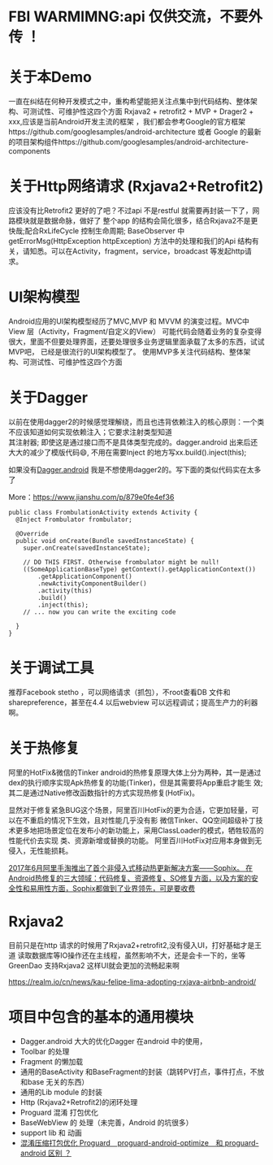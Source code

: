 # FBI WARMIMNG:api 仅供交流，不要外传 ！


# 关于本Demo
  一直在纠结在何种开发模式之中，重构希望能把关注点集中到代码结构、整体架构、可测试性、可维护性这四个方面
  Rxjava2 + retrofit2 + MVP + Drager2 + xxx,应该是当前Android开发主流的框架 ，我们都会参考Google的官方框架https://github.com/googlesamples/android-architecture 或者 Google 的最新的项目架构组件https://github.com/googlesamples/android-architecture-components
  

# 关于Http网络请求 (Rxjava2+Retrofit2)
  应该没有比Retrofit2 更好的了吧？不过api 不是restful 就需要再封装一下了，网路模块就是数据命脉，做好了
  整个app 的结构会简化很多，结合Rxjava2不是更快哉;配合RxLifeCycle 控制生命周期;
  BaseObserver 中getErrorMsg(HttpException httpException) 方法中的处理和我们的Api  结构有关，请知悉。可以在Activity，fragment，service，broadcast 等发起http请求。


# UI架构模型
  Android应用的UI架构模型经历了MVC,MVP 和 MVVM 的演变过程。MVC中View 层（Activity，Fragment/自定义的View）
  可能代码会随着业务的复杂变得很大，里面不但要处理界面，还要处理很多业务逻辑里面承载了太多的东西，试试MVP吧，
  已经是很流行的UI架构模型了。
  使用MVP多关注代码结构、整体架构、可测试性、可维护性这四个方面

# 关于Dagger
  以前在使用dagger2的时候感觉理解绕，而且也违背依赖注入的核心原则：一个类不应该知道如何实现依赖注入；它要求注射类型知道  
  其注射器; 即使这是通过接口而不是具体类型完成的。dagger.android 出来后还大大的减少了模版代码😄, 不用在需要Inject 的地方写xx.build().inject(this);
  
  如果没有[Dagger.android](https://google.github.io/dagger//android.html) 我是不想使用dagger2的。写下面的类似代码实在太多了
  
  More：https://www.jianshu.com/p/879e0fe4ef36
  
  ```
  public class FrombulationActivity extends Activity {
    @Inject Frombulator frombulator;
  
    @Override
    public void onCreate(Bundle savedInstanceState) {
      super.onCreate(savedInstanceState);
      
      // DO THIS FIRST. Otherwise frombulator might be null!
      ((SomeApplicationBaseType) getContext().getApplicationContext())
          .getApplicationComponent()
          .newActivityComponentBuilder()
          .activity(this)
          .build()
          .inject(this);
      // ... now you can write the exciting code
      
    }
  }
 
 ```
  
# 关于调试工具
 推荐Facebook stetho ，可以网络请求（抓包），不root查看DB 文件和sharepreference，甚至在4.4 以后webview
 可以远程调试；提高生产力的利器啊。

# 关于热修复
  阿里的HotFix&微信的Tinker
  android的热修复原理大体上分为两种，其一是通过dex的执行顺序实现Apk热修复的功能(Tinker)，但是其需要将App重启才能生 效;其二是通过Native修改函数指针的方式实现热修复(HotFix)。

  显然对于修复紧急BUG这个场景，阿里百川HotFix的更为合适，它更加轻量，可以在不重启的情况下生效，且对性能几乎没有影
  微信Tinker、QQ空间超级补丁技术更多地把场景定位在发布小的新功能上，采用ClassLoader的模式，牺牲较高的性能代价去实现 类、资源新增或替换的功能。
  阿里百川HotFix对应用本身做到无侵入，无性能损耗。

 [2017年6月阿里手淘推出了首个非侵入式移动热更新解决方案——Sophix。
 在Android热修复的三大领域：代码修复、资源修复、SO修复方面，以及方案的安全性和易用性方面，Sophix都做到了业界领先，可是要收费](https://mp.weixin.qq.com/s?__biz=MzAxMTI4MTkwNQ==&mid=2650823404&idx=1&sn=c56458a97561f54b893b33a80635d399&chksm=80b78e72b7c00764b26972bd21cd3e4fe5bb075a8d80890340b2a7a0a565779add0757b161e8&mpshare=1&scene=1&srcid=0704C7XraNsOGvDsgN9bCNii&pass_ticket=AZhM9mvZM8BzU28oFsdChz0QSuCBcgFEhhet1%2FD2hXnrM%2FSkdWA5TsZ06l%2F%2Fhbwm#rd)

# Rxjava2
  目前只是在http 请求的时候用了Rxjava2+retrofit2,没有侵入UI，打好基础才是王道
  读取数据库等IO操作还在主线程，虽然影响不大，还是会卡一下的，坐等GreenDao 支持Rxjava2
  这样UI就会更加的流畅起来啊

  https://realm.io/cn/news/kau-felipe-lima-adopting-rxjava-airbnb-android/

# 项目中包含的基本的通用模块
- Dagger.android 大大的优化Dagger 在android 中的使用，
- Toolbar 的处理
- Fragment 的懒加载
- 通用的BaseActivity 和BaseFragment的封装（跳转PV打点，事件打点，不放和base 无关的东西）
- 通用的Lib module 的封装
- Http (Rxjava2+Retrofit2)的闭环处理
- Proguard 混淆 打包优化
- BaseWebView 的 处理（未完善，Android 的坑很多）
- support lib 和 动画
- [混淆压缩打包优化 Proguard　proguard-android-optimize　和 proguard-android 区别 ？](https://github.com/D-clock/Doc/blob/master/Android/Gradle/4_AndroidStudio%E4%B8%8BProGuard%E6%B7%B7%E6%B7%86%E6%89%93%E5%8C%85.md)
































